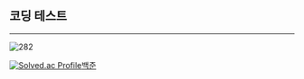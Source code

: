 ## 코딩 테스트
---
![282](https://user-images.githubusercontent.com/89558087/174605502-6668771b-a0ba-4f73-b1df-70d0a386fb3c.png)

[![Solved.ac Profile](http://mazassumnida.wtf/api/generate_badge?boj=agent227)](https://solved.ac/agent227/)<a href="https://solved.ac/profile/agent227">백준</a>
